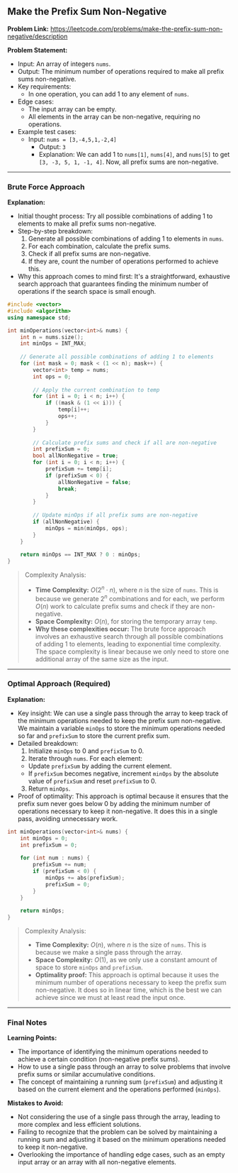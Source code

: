 ## Make the Prefix Sum Non-Negative
**Problem Link:** https://leetcode.com/problems/make-the-prefix-sum-non-negative/description

**Problem Statement:**
- Input: An array of integers `nums`.
- Output: The minimum number of operations required to make all prefix sums non-negative.
- Key requirements:
  - In one operation, you can add 1 to any element of `nums`.
- Edge cases:
  - The input array can be empty.
  - All elements in the array can be non-negative, requiring no operations.
- Example test cases:
  - Input: `nums = [3,-4,5,1,-2,4]`
    - Output: `3`
    - Explanation: We can add 1 to `nums[1]`, `nums[4]`, and `nums[5]` to get `[3, -3, 5, 1, -1, 4]`. Now, all prefix sums are non-negative.

---

### Brute Force Approach

**Explanation:**
- Initial thought process: Try all possible combinations of adding 1 to elements to make all prefix sums non-negative.
- Step-by-step breakdown:
  1. Generate all possible combinations of adding 1 to elements in `nums`.
  2. For each combination, calculate the prefix sums.
  3. Check if all prefix sums are non-negative.
  4. If they are, count the number of operations performed to achieve this.
- Why this approach comes to mind first: It's a straightforward, exhaustive search approach that guarantees finding the minimum number of operations if the search space is small enough.

```cpp
#include <vector>
#include <algorithm>
using namespace std;

int minOperations(vector<int>& nums) {
    int n = nums.size();
    int minOps = INT_MAX;
    
    // Generate all possible combinations of adding 1 to elements
    for (int mask = 0; mask < (1 << n); mask++) {
        vector<int> temp = nums;
        int ops = 0;
        
        // Apply the current combination to temp
        for (int i = 0; i < n; i++) {
            if ((mask & (1 << i))) {
                temp[i]++;
                ops++;
            }
        }
        
        // Calculate prefix sums and check if all are non-negative
        int prefixSum = 0;
        bool allNonNegative = true;
        for (int i = 0; i < n; i++) {
            prefixSum += temp[i];
            if (prefixSum < 0) {
                allNonNegative = false;
                break;
            }
        }
        
        // Update minOps if all prefix sums are non-negative
        if (allNonNegative) {
            minOps = min(minOps, ops);
        }
    }
    
    return minOps == INT_MAX ? 0 : minOps;
}
```

> Complexity Analysis:
> - **Time Complexity:** $O(2^n \cdot n)$, where $n$ is the size of `nums`. This is because we generate $2^n$ combinations and for each, we perform $O(n)$ work to calculate prefix sums and check if they are non-negative.
> - **Space Complexity:** $O(n)$, for storing the temporary array `temp`.
> - **Why these complexities occur:** The brute force approach involves an exhaustive search through all possible combinations of adding 1 to elements, leading to exponential time complexity. The space complexity is linear because we only need to store one additional array of the same size as the input.

---

### Optimal Approach (Required)

**Explanation:**
- Key insight: We can use a single pass through the array to keep track of the minimum operations needed to keep the prefix sum non-negative. We maintain a variable `minOps` to store the minimum operations needed so far and `prefixSum` to store the current prefix sum.
- Detailed breakdown:
  1. Initialize `minOps` to 0 and `prefixSum` to 0.
  2. Iterate through `nums`. For each element:
    - Update `prefixSum` by adding the current element.
    - If `prefixSum` becomes negative, increment `minOps` by the absolute value of `prefixSum` and reset `prefixSum` to 0.
  3. Return `minOps`.
- Proof of optimality: This approach is optimal because it ensures that the prefix sum never goes below 0 by adding the minimum number of operations necessary to keep it non-negative. It does this in a single pass, avoiding unnecessary work.

```cpp
int minOperations(vector<int>& nums) {
    int minOps = 0;
    int prefixSum = 0;
    
    for (int num : nums) {
        prefixSum += num;
        if (prefixSum < 0) {
            minOps += abs(prefixSum);
            prefixSum = 0;
        }
    }
    
    return minOps;
}
```

> Complexity Analysis:
> - **Time Complexity:** $O(n)$, where $n$ is the size of `nums`. This is because we make a single pass through the array.
> - **Space Complexity:** $O(1)$, as we only use a constant amount of space to store `minOps` and `prefixSum`.
> - **Optimality proof:** This approach is optimal because it uses the minimum number of operations necessary to keep the prefix sum non-negative. It does so in linear time, which is the best we can achieve since we must at least read the input once.

---

### Final Notes

**Learning Points:**
- The importance of identifying the minimum operations needed to achieve a certain condition (non-negative prefix sums).
- How to use a single pass through an array to solve problems that involve prefix sums or similar accumulative conditions.
- The concept of maintaining a running sum (`prefixSum`) and adjusting it based on the current element and the operations performed (`minOps`).

**Mistakes to Avoid:**
- Not considering the use of a single pass through the array, leading to more complex and less efficient solutions.
- Failing to recognize that the problem can be solved by maintaining a running sum and adjusting it based on the minimum operations needed to keep it non-negative.
- Overlooking the importance of handling edge cases, such as an empty input array or an array with all non-negative elements.